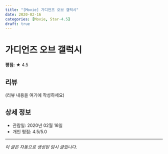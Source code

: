 ```yaml
---
title: "[Movie] 가디언즈 오브 갤럭시"
date: 2020-02-16
categories: [Movie, Star-4.5]
draft: true
---
```


# 가디언즈 오브 갤럭시

**평점:** ★ 4.5

## 리뷰

(리뷰 내용을 여기에 작성하세요)

## 상세 정보

- 관람일: 2020년 02월 16일
- 개인 평점: 4.5/5.0

---

*이 글은 자동으로 생성된 임시 글입니다.*
